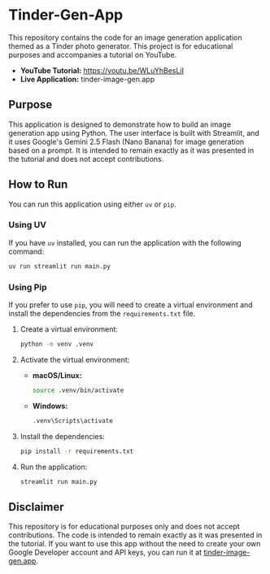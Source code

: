 # Tinder-Gen-App

This repository contains the code for an image generation application themed as a Tinder photo generator. This project is for educational purposes and accompanies a tutorial on YouTube.

- **YouTube Tutorial:** https://youtu.be/WLuYhBesLiI
- **Live Application:** tinder-image-gen.app

## Purpose

This application is designed to demonstrate how to build an image generation app using Python. The user interface is built with Streamlit, and it uses Google's Gemini 2.5 Flash (Nano Banana) for image generation based on a prompt. It is intended to remain exactly as it was presented in the tutorial and does not accept contributions.

## How to Run

You can run this application using either `uv` or `pip`.

### Using UV

If you have `uv` installed, you can run the application with the following command:

```bash
uv run streamlit run main.py
```

### Using Pip

If you prefer to use `pip`, you will need to create a virtual environment and install the dependencies from the `requirements.txt` file.

1.  Create a virtual environment:

    ```bash
    python -m venv .venv
    ```

2.  Activate the virtual environment:

    *   **macOS/Linux:**
        ```bash
        source .venv/bin/activate
        ```
    *   **Windows:**
        ```bash
        .venv\Scripts\activate
        ```

3.  Install the dependencies:

    ```bash
    pip install -r requirements.txt
    ```

4.  Run the application:

    ```bash
    streamlit run main.py
    ```

## Disclaimer

This repository is for educational purposes only and does not accept contributions. The code is intended to remain exactly as it was presented in the tutorial. If you want to use this app without the need to create your own Google Developer account and API keys, you can run it at [tinder-image-gen.app](https://tinder-image-gen.app).